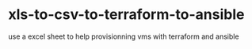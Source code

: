 # xls-to-csv-to-terraform-to-ansible
use a excel sheet to help provisionning vms with terraform and ansible
